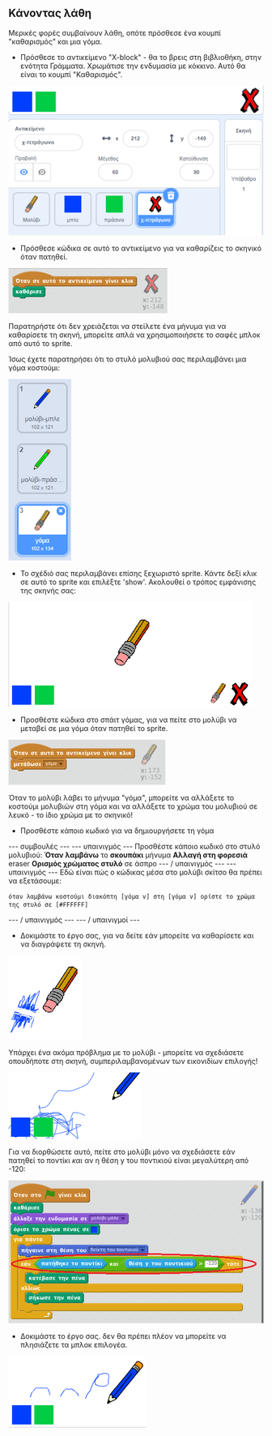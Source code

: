 ## Κάνοντας λάθη

Μερικές φορές συμβαίνουν λάθη, οπότε πρόσθεσε ένα κουμπί "καθαρισμός" και μια γόμα.

+ Πρόσθεσε το αντικείμενο "X-block" - θα το βρεις στη βιβλιοθήκη, στην ενότητα Γράμματα. Χρωμάτισε την ενδυμασία με κόκκινο. Αυτό θα είναι το κουμπί "Καθαρισμός".

![screenshot](images/paint-x.png)

+ Πρόσθεσε κώδικα σε αυτό το αντικείμενο για να καθαρίζεις το σκηνικό όταν πατηθεί.

![Καθαρή σκηνή](images/clear-stage.png)

Παρατηρήστε ότι δεν χρειάζεται να στείλετε ένα μήνυμα για να καθαρίσετε τη σκηνή, μπορείτε απλά να χρησιμοποιήσετε το σαφές μπλοκ από αυτό το sprite.

Ίσως έχετε παρατηρήσει ότι το στυλό μολυβιού σας περιλαμβάνει μια γόμα κοστούμι:

![screenshot](images/paint-eraser-costume.png)

+ Το σχέδιό σας περιλαμβάνει επίσης ξεχωριστό sprite. Κάντε δεξί κλικ σε αυτό το sprite και επιλέξτε 'show'. Ακολουθεί ο τρόπος εμφάνισης της σκηνής σας:

![screenshot](images/paint-eraser-stage.png)

+ Προσθέστε κώδικα στο σπάιτ γόμας, για να πείτε στο μολύβι να μεταβεί σε μια γόμα όταν πατηθεί το sprite.

![Γόμα εκπομπής](images/broadcast-eraser.png)

Όταν το μολύβι λάβει το μήνυμα "γόμα", μπορείτε να αλλάξετε το κοστούμι μολυβιών στη γόμα και να αλλάξετε το χρώμα του μολυβιού σε λευκό - το ίδιο χρώμα με το σκηνικό!

+ Προσθέστε κάποιο κωδικό για να δημιουργήσετε τη γόμα

\--- συμβουλές \--- \--- υπαινιγμός \--- Προσθέστε κάποιο κωδικό στο στυλό μολυβιού: **Όταν λαμβάνω** το **σκουπάκι** μήνυμα **Αλλαγή στη φορεσιά** eraser **Ορισμός χρώματος στυλό** σε άσπρο \--- / υπαινιγμός \--- \--- υπαινιγμός \--- Εδώ είναι πώς ο κώδικας μέσα στο μολύβι σκίτσο θα πρέπει να εξετάσουμε:

```blocks
όταν λαμβάνω κοστούμι διακόπτη [γόμα v] στη [γόμα v] ορίστε το χρώμα της στυλό σε [#FFFFFF]
```

\--- / υπαινιγμός \--- \--- / υπαινιγμοί \---

+ Δοκιμάστε το έργο σας, για να δείτε εάν μπορείτε να καθαρίσετε και να διαγράψετε τη σκηνή.

![screenshot](images/paint-erase-test.png)

Υπάρχει ένα ακόμα πρόβλημα με το μολύβι - μπορείτε να σχεδιάσετε οπουδήποτε στη σκηνή, συμπεριλαμβανομένων των εικονιδίων επιλογής!

![screenshot](images/paint-draw-problem.png)

Για να διορθώσετε αυτό, πείτε στο μολύβι μόνο να σχεδιάσετε εάν πατηθεί το ποντίκι *και* αν η θέση y του ποντικιού είναι μεγαλύτερη από -120:

![screenshot](images/pencil-gt-code.png)

+ Δοκιμάστε το έργο σας. δεν θα πρέπει πλέον να μπορείτε να πλησιάζετε τα μπλοκ επιλογέα.

![screenshot](images/paint-fixed.png)
